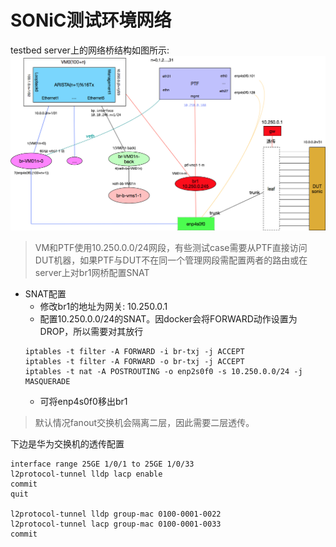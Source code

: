 # SONiC测试环境网络
testbed server上的网络桥结构如图所示:
![](assets/markdown-img-paste-20190331105937113.png)
> VM和PTF使用10.250.0.0/24网段，有些测试case需要从PTF直接访问DUT机器，如果PTF与DUT不在同一个管理网段需配置两者的路由或在server上对br1网桥配置SNAT

- SNAT配置
  - 修改br1的地址为网关: 10.250.0.1
  - 配置10.250.0.0/24的SNAT。因docker会将FORWARD动作设置为DROP，所以需要对其放行
  ```
  iptables -t filter -A FORWARD -i br-txj -j ACCEPT
  iptables -t filter -A FORWARD -o br-txj -j ACCEPT
  iptables -t nat -A POSTROUTING -o enp2s0f0 -s 10.250.0.0/24 -j MASQUERADE
  ```
  - 可将enp4s0f0移出br1

> 默认情况fanout交换机会隔离二层，因此需要二层透传。

下边是华为交换机的透传配置
```
interface range 25GE 1/0/1 to 25GE 1/0/33
l2protocol-tunnel lldp lacp enable
commit
quit

l2protocol-tunnel lldp group-mac 0100-0001-0022
l2protocol-tunnel lacp group-mac 0100-0001-0033
commit
```
